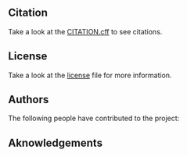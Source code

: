 ## Citation
Take a look at the [CITATION.cff](CITATION.cff) to see citations.

## License
Take a look at the [license](../LICENSE) file for more information.

## Authors
The following people have contributed to the project: 

## Aknowledgements

